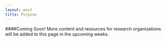 ```yaml
---
layout: post
title: Purpose
---
```


####Coming Soon!
More content and resources for research organizations will be added to this page in the upcoming weeks.
